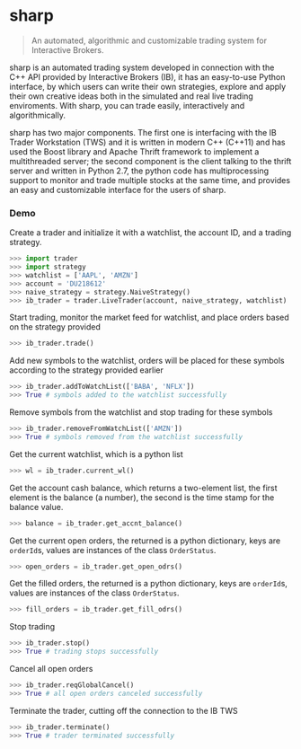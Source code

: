 # sharp

> An automated, algorithmic and customizable trading system for Interactive Brokers.




sharp is an automated trading system developed in connection with the C++ API provided by Interactive Brokers (IB), it has
an easy-to-use Python interface, by which users can write their own strategies, explore and apply their own creative ideas
both in the simulated and real live trading enviroments. With sharp, you can trade easily, interactively and algorithmically.

sharp has two major components. The first one is interfacing with the IB Trader Workstation (TWS) and it is written in modern
C++ (C++11) and has used the Boost library and Apache Thrift framework to implement a multithreaded server; the second component
is the client talking to the thrift server and written in Python 2.7, the python code has multiprocessing support to monitor and trade multiple stocks at the same time, and provides an easy and customizable interface for the users of sharp.

### Demo
Create a trader and initialize it with a watchlist, the account ID, and a trading strategy.
```python
>>> import trader
>>> import strategy
>>> watchlist = ['AAPL', 'AMZN']
>>> account = 'DU218612'
>>> naive_strategy = strategy.NaiveStrategy()
>>> ib_trader = trader.LiveTrader(account, naive_strategy, watchlist)
```
Start trading, monitor the market feed for watchlist, and place orders based on the strategy provided
```python
>>> ib_trader.trade()
```
Add new symbols to the watchlist, orders will be placed for these symbols according to the strategy provided earlier
```python
>>> ib_trader.addToWatchList(['BABA', 'NFLX'])
>>> True # symbols added to the watchlist successfully
```
Remove symbols from the watchlist and stop trading for these symbols
```python
>>> ib_trader.removeFromWatchList(['AMZN'])
>>> True # symbols removed from the watchlist successfully
```
Get the current watchlist, which is a python list
```python
>>> wl = ib_trader.current_wl()
```
Get the account cash balance, which returns a two-element list, the first element is the balance (a number),
the second is the time stamp for the balance value.
```python
>>> balance = ib_trader.get_accnt_balance()
```
Get the current open orders, the returned is a python dictionary,
keys are `orderId`s, values are instances of the class `OrderStatus`.
```python
>>> open_orders = ib_trader.get_open_odrs()
```
Get the filled orders, the returned is a python dictionary,
keys are `orderId`s, values are instances of the class `OrderStatus`.
```python
>>> fill_orders = ib_trader.get_fill_odrs()
```
Stop trading
```python
>>> ib_trader.stop()
>>> True # trading stops successfully
```
Cancel all open orders
```python
>>> ib_trader.reqGlobalCancel()
>>> True # all open orders canceled successfully
```
Terminate the trader, cutting off the connection to the IB TWS
```python
>>> ib_trader.terminate()
>>> True # trader terminated successfully
```


